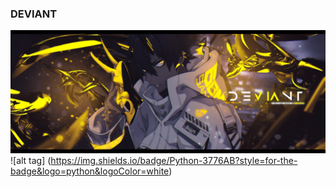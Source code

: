 ### DEVIANT 
![alt tag](Deviant.png "Баннер")
![alt tag] (https://img.shields.io/badge/Python-3776AB?style=for-the-badge&logo=python&logoColor=white)
